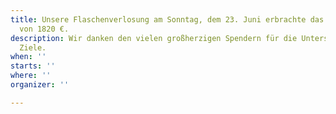 ```yaml
---
title: Unsere Flaschenverlosung am Sonntag, dem 23. Juni erbrachte das stolze Ergebnis
  von 1820 €.
description: Wir danken den vielen großherzigen Spendern für die Unterstützung unserer
  Ziele.
when: ''
starts: ''
where: ''
organizer: ''

---
```

